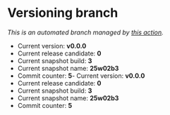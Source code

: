 # Versioning branch

*This is an automated branch managed by [this action](https://github.com/LunarisLib/actions/tree/master/Versioning).*

- Current version: **v0.0.0**
- Current release candidate: **0**
- Current snapshot build: **3**
- Current snapshot name: **25w02b3**
- Commit counter: **5**- Current version: **v0.0.0**
- Current release candidate: **0**
- Current snapshot build: **3**
- Current snapshot name: **25w02b3**
- Commit counter: **5**